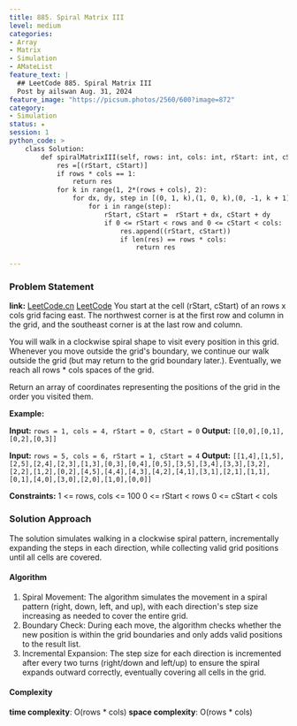 ```yaml
---
title: 885. Spiral Matrix III
level: medium
categories:
- Array
- Matrix
- Simulation
- AMateList
feature_text: |
  ## LeetCode 885. Spiral Matrix III
  Post by ailswan Aug. 31, 2024
feature_image: "https://picsum.photos/2560/600?image=872"
category:
- Simulation
status: ★
session: 1
python_code: >
    class Solution:
        def spiralMatrixIII(self, rows: int, cols: int, rStart: int, cStart: int) -> List[List[int]]:
            res =[(rStart, cStart)]
            if rows * cols == 1:
                return res
            for k in range(1, 2*(rows + cols), 2):  
                for dx, dy, step in [(0, 1, k),(1, 0, k),(0, -1, k + 1),(-1, 0, k + 1)]:
                    for i in range(step): 
                        rStart, cStart =  rStart + dx, cStart + dy
                        if 0 <= rStart < rows and 0 <= cStart < cols:
                            res.append((rStart, cStart))
                            if len(res) == rows * cols:
                                return res
 
---
```


### Problem Statement
**link:**
[LeetCode.cn](https://leetcode.cn/problems/spiral-matrix-iii/)
[LeetCode](https://leetcode.com/spiral-matrix-iii/)
You start at the cell (rStart, cStart) of an rows x cols grid facing east. The northwest corner is at the first row and column in the grid, and the southeast corner is at the last row and column.

You will walk in a clockwise spiral shape to visit every position in this grid. Whenever you move outside the grid's boundary, we continue our walk outside the grid (but may return to the grid boundary later.). Eventually, we reach all rows * cols spaces of the grid.

Return an array of coordinates representing the positions of the grid in the order you visited them.

**Example:**

**Input:** `rows = 1, cols = 4, rStart = 0, cStart = 0`
**Output:** `[[0,0],[0,1],[0,2],[0,3]]`

**Input:** `rows = 5, cols = 6, rStart = 1, cStart = 4`
**Output:** `[[1,4],[1,5],[2,5],[2,4],[2,3],[1,3],[0,3],[0,4],[0,5],[3,5],[3,4],[3,3],[3,2],[2,2],[1,2],[0,2],[4,5],[4,4],[4,3],[4,2],[4,1],[3,1],[2,1],[1,1],[0,1],[4,0],[3,0],[2,0],[1,0],[0,0]]`

**Constraints:**
1 <= rows, cols <= 100
0 <= rStart < rows
0 <= cStart < cols

### Solution Approach
The solution simulates walking in a clockwise spiral pattern, incrementally expanding the steps in each direction, while collecting valid grid positions until all cells are covered.
#### Algorithm
1. Spiral Movement: The algorithm simulates the movement in a spiral pattern (right, down, left, and up), with each direction's step size increasing as needed to cover the entire grid.
2. Boundary Check: During each move, the algorithm checks whether the new position is within the grid boundaries and only adds valid positions to the result list.
3. Incremental Expansion: The step size for each direction is incremented after every two turns (right/down and left/up) to ensure the spiral expands outward correctly, eventually covering all cells in the grid.

#### Complexity
 **time complexity**: O(rows * cols)
 **space complexity**: O(rows * cols)